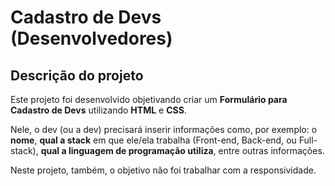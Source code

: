 # Cadastro de Devs (Desenvolvedores)

## Descrição do projeto
Este projeto foi desenvolvido objetivando criar um <b>Formulário para Cadastro de Devs</b> utilizando <b>HTML</b> e <b>CSS</b>.

Nele, o dev (ou a dev) precisará inserir informações como, por exemplo: o <b>nome</b>, <b>qual a stack</b> em que ele/ela trabalha (Front-end, Back-end, ou Full-stack), <b>qual a linguagem de programação utiliza</b>, entre outras informações. 

Neste projeto, também, o objetivo não foi trabalhar com a responsividade.
